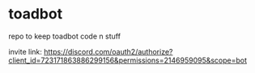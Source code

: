 # toadbot

repo to keep toadbot code n stuff

invite link: https://discord.com/oauth2/authorize?client_id=723171863886299156&permissions=2146959095&scope=bot


